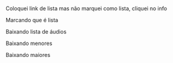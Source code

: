 #

Coloquei link de lista mas não marquei como lista, cliquei no info



Marcando que é lista
 
Baixando lista de áudios
 
Baixando menores
 
Baixando maiores
 

